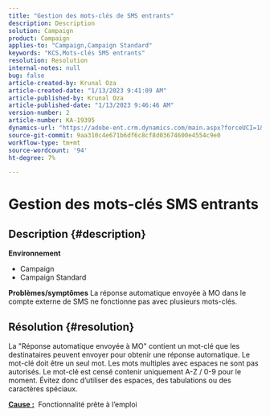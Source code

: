 ```yaml
---
title: "Gestion des mots-clés de SMS entrants"
description: Description
solution: Campaign
product: Campaign
applies-to: "Campaign,Campaign Standard"
keywords: "KCS,Mots-clés SMS entrants"
resolution: Resolution
internal-notes: null
bug: false
article-created-by: Krunal Oza
article-created-date: "1/13/2023 9:41:09 AM"
article-published-by: Krunal Oza
article-published-date: "1/13/2023 9:46:46 AM"
version-number: 2
article-number: KA-19395
dynamics-url: "https://adobe-ent.crm.dynamics.com/main.aspx?forceUCI=1&pagetype=entityrecord&etn=knowledgearticle&id=aff6aa66-2693-ed11-aad1-6045bd006793"
source-git-commit: 9aa310c4e671b6df6c8cf8d03674600e4554c9e0
workflow-type: tm+mt
source-wordcount: '94'
ht-degree: 7%

---
```


# Gestion des mots-clés SMS entrants

## Description {#description}

<b>Environnement</b>
- Campaign
- Campaign Standard



<b>Problèmes/symptômes</b>
La réponse automatique envoyée à MO dans le compte externe de SMS ne fonctionne pas avec plusieurs mots-clés.


## Résolution {#resolution}


La &quot;Réponse automatique envoyée à MO&quot; contient un mot-clé que les destinataires peuvent envoyer pour obtenir une réponse automatique. Le mot-clé doit être un seul mot. Les mots multiples avec espaces ne sont pas autorisés. Le mot-clé est censé contenir uniquement A-Z / 0-9 pour le moment. Évitez donc d’utiliser des espaces, des tabulations ou des caractères spéciaux.

<b><u>Cause :</u></b>  Fonctionnalité prête à l’emploi


